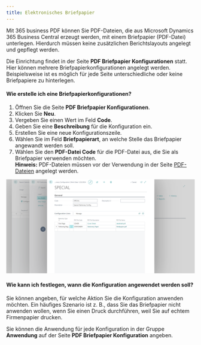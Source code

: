 ```yaml
---
title: Elektronisches Briefpapier
---
```


Mit 365 business PDF können Sie PDF-Dateien, die aus Microsoft Dynamics 365 Business Central erzeugt werden, mit einem Briefpapier (PDF-Datei) unterlegen. Hierdurch müssen keine zusätzlichen Berichtslayouts angelegt und gepflegt werden.

Die Einrichtung findet in der Seite **PDF Briefpapier Konfigurationen** statt. Hier können mehrere Briefpapierkonfigurationen angelegt werden. Beispielsweise ist es möglich für jede Seite unterschiedliche oder keine Briefpapiere zu hinterlegen.

#### Wie erstelle ich eine Briefpapierkonfigurationen?

1. Öffnen Sie die Seite **PDF Briefpapier Konfigurationen**.
2. Klicken Sie **Neu**.
3. Vergeben Sie einen Wert im Feld **Code**.
4. Geben Sie eine **Beschreibung** für die Konfiguration ein.
5. Erstellen Sie eine neue Konfigurationszeile.
6. Wählen Sie im Feld **Briefpapierart**, an welche Stelle das Briefpapier angewandt werden soll.
7. Wählen Sie den **PDF-Datei Code** für die PDF-Datei aus, die Sie als Briefpapier verwenden möchten.
   <div class="alert alert-info">
    <i class="fa-duotone fa-thin fa-lightbulb fa-lg" style="--fa-secondary-color: #00b7c3; --fa-primary-color: #111111;"></i> <strong>Hinweis:</strong> PDF-Dateien müssen vor der Verwendung in der Seite <a href="pdf-files.md">PDF-Dateien</a> angelegt werden.
    </div>

![Briefpapierkonfiguration](/assets/images/365-business-pdf/stationery-configuration.png)

#### Wie kann ich festlegen, wann die Konfiguration angewendet werden soll?

Sie können angeben, für welche Aktion Sie die Konfiguration anwenden möchten. Ein häufiges Szenario ist z. B., dass Sie das Briefpapier nicht anwenden wollen, wenn Sie einen Druck durchführen, weil Sie auf echtem Firmenpapier drucken.

Sie können die Anwendung für jede Konfiguration in der Gruppe **Anwendung** auf der Seite **PDF Briefpapier Konfiguration** angeben.

